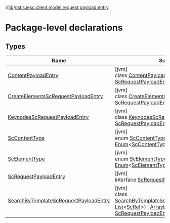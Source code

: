 //[lib](../../index.md)/[ostis.jesc.client.model.request.payload.entry](index.md)

# Package-level declarations

## Types

| Name | Summary |
|---|---|
| [ContentPayloadEntry](-content-payload-entry/index.md) | [jvm]<br>class [ContentPayloadEntry](-content-payload-entry/index.md) : [ScRequestPayloadEntry](-sc-request-payload-entry/index.md) |
| [CreateElementsScRequestPayloadEntry](-create-elements-sc-request-payload-entry/index.md) | [jvm]<br>class [CreateElementsScRequestPayloadEntry](-create-elements-sc-request-payload-entry/index.md) : [ScRequestPayloadEntry](-sc-request-payload-entry/index.md) |
| [KeynodesScRequestPayloadEntry](-keynodes-sc-request-payload-entry/index.md) | [jvm]<br>class [KeynodesScRequestPayloadEntry](-keynodes-sc-request-payload-entry/index.md) : [ScRequestPayloadEntry](-sc-request-payload-entry/index.md) |
| [ScContentType](-sc-content-type/index.md) | [jvm]<br>enum [ScContentType](-sc-content-type/index.md) : [Enum](https://kotlinlang.org/api/latest/jvm/stdlib/kotlin/-enum/index.html)&lt;[ScContentType](-sc-content-type/index.md)&gt; |
| [ScElementType](-sc-element-type/index.md) | [jvm]<br>enum [ScElementType](-sc-element-type/index.md) : [Enum](https://kotlinlang.org/api/latest/jvm/stdlib/kotlin/-enum/index.html)&lt;[ScElementType](-sc-element-type/index.md)&gt; |
| [ScRequestPayloadEntry](-sc-request-payload-entry/index.md) | [jvm]<br>interface [ScRequestPayloadEntry](-sc-request-payload-entry/index.md) |
| [SearchByTemplateScRequestPayloadEntry](-search-by-template-sc-request-payload-entry/index.md) | [jvm]<br>class [SearchByTemplateScRequestPayloadEntry](-search-by-template-sc-request-payload-entry/index.md)(list: [List](https://kotlinlang.org/api/latest/jvm/stdlib/kotlin.collections/-list/index.html)&lt;[ScRef](../ostis.jesc.client.model.ref/-sc-ref/index.md)&gt;) : [ArrayList](https://docs.oracle.com/javase/8/docs/api/java/util/ArrayList.html)&lt;[ScRef](../ostis.jesc.client.model.ref/-sc-ref/index.md)&gt; , [ScRequestPayloadEntry](-sc-request-payload-entry/index.md) |
